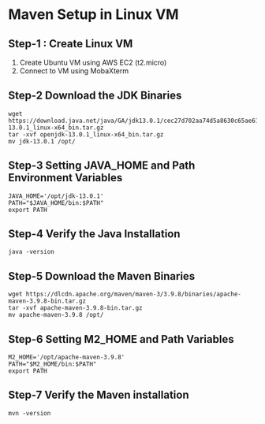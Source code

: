 # Maven Setup in Linux VM #

## Step-1 : Create Linux VM ##

1) Create Ubuntu VM using AWS EC2 (t2.micro)
2) Connect to VM using MobaXterm

## Step-2 Download the JDK Binaries ##
```
wget https://download.java.net/java/GA/jdk13.0.1/cec27d702aa74d5a8630c65ae61e4305/9/GPL/openjdk-13.0.1_linux-x64_bin.tar.gz
tar -xvf openjdk-13.0.1_linux-x64_bin.tar.gz
mv jdk-13.0.1 /opt/
``` 

## Step-3 Setting JAVA_HOME and Path Environment Variables ##
```
JAVA_HOME='/opt/jdk-13.0.1'
PATH="$JAVA_HOME/bin:$PATH"
export PATH
```

## Step-4 Verify the Java Installation ##
```
java -version
```

## Step-5 Download the Maven Binaries ##
```
wget https://dlcdn.apache.org/maven/maven-3/3.9.8/binaries/apache-maven-3.9.8-bin.tar.gz
tar -xvf apache-maven-3.9.8-bin.tar.gz
mv apache-maven-3.9.8 /opt/
```

## Step-6 Setting M2_HOME and Path Variables ##
```
M2_HOME='/opt/apache-maven-3.9.8'
PATH="$M2_HOME/bin:$PATH"
export PATH
```

## Step-7 Verify the Maven installation ##
```
mvn -version
```